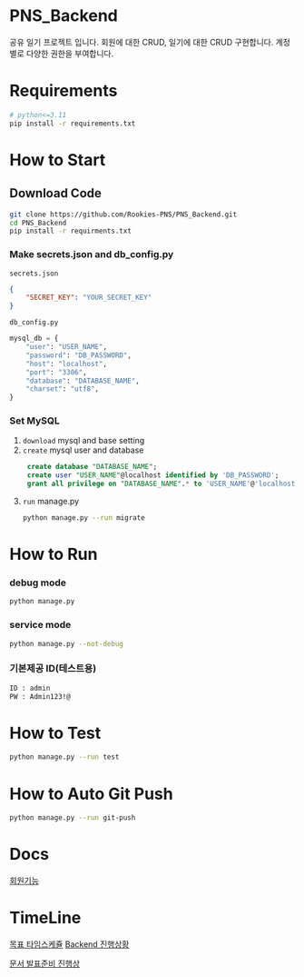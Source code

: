 # PNS_Backend
공유 일기 프로젝트 입니다. 회원에 대한 CRUD, 일기에 대한 CRUD 구현합니다. 계정 별로 다양한 권한을 부여합니다.

# Requirements
```bash
# python<=3.11
pip install -r requirements.txt
```

# How to Start

## Download Code
```bash
git clone https://github.com/Rookies-PNS/PNS_Backend.git
cd PNS_Backend
pip install -r requirments.txt
```

### Make secrets.json and db_config.py
`secrets.json`
```json
{
    "SECRET_KEY": "YOUR_SECRET_KEY"
}
```

`db_config.py`
```python
mysql_db = {
    "user": "USER_NAME",
    "password": "DB_PASSWORD",
    "host": "localhost",
    "port": "3306",
    "database": "DATABASE_NAME",
    "charset": "utf8",
}
```

### Set MySQL
1. `download` mysql and base setting
2. `create` mysql user and database
   ```sql
    create database "DATABASE_NAME";
    create user "USER_NAME"@localhost identified by 'DB_PASSWORD';
    grant all privilege on "DATABASE_NAME".* to 'USER_NAME'@'localhost';
   ```
3. `run` manage.py
    ```bash
    python manage.py --run migrate
    ```

# How to Run
### debug mode
```bash
python manage.py
```

### service mode
```bash
python manage.py --not-debug
```

### 기본제공 ID(테스트용)
```bash
ID : admin
PW : Admin123!@
```

# How to Test
```bash
python manage.py --run test
```

# How to Auto Git Push
```bash
python manage.py --run git-push
```

# Docs

[회원기능](https://github.com/Rookies-PNS/PNS_Backend/blob/main/Applications/README.md)


# TimeLine

[목표 타임스케쥴](https://docs.google.com/spreadsheets/d/12uU9tzwKI6kATs_Ijud8bKqW2Ijg9RNQYvF_wUSeZ-M/edit#gid=1490708584)
[Backend 진행상황](https://github.com/orgs/Rookies-PNS/projects/1)

[문서 발표준비 진행상](https://github.com/orgs/Rookies-PNS/projects/2)
